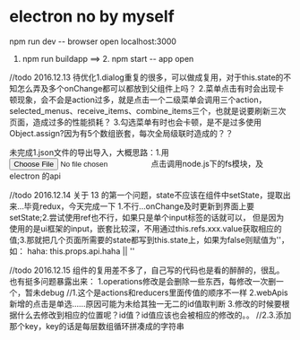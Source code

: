 # electron no by myself
npm run dev -- browser open localhost:3000
1. npm run buildapp ==> 2. npm start -- app open

//todo 2016.12.13 
待优化1.dialog重复的很多，可以做成复用，对于this.state的不知怎么弄及多个onChange都可以都放到父组件上吗？
2.菜单点击有时会出现卡顿现象，会不会是action过多，就是点击一个二级菜单会调用三个action，selected_menus、receive_items、combine_items三个，也就是说要刷新三次页面，造成过多的性能损耗？
3.勾选菜单有时也会卡顿，是不是过多使用Object.assign?因为有5个数组嵌套，每次全局级联时造成的？？

未完成1.json文件的导出导入，大概思路：1.用<input type='file'>点击调用node.js下的fs模块，及electron 的api

//todo 2016.12.14
关于 13 的第一个问题，state不应该在组件中setState，提取出来…毕竟redux，今天完成一下  1.不行…onChange及时更新到界面上要setState;2.尝试使用ref也不行，如果只是单个input标签的话就可以，
但是因为使用的是ui框架的input，嵌套比较深，不用通过this.refs.xxx.value获取相应的值;3.那就把几个页面所需要的state都写到this.state上，如果为false则赋值为''，
如： haha: this.props.api.haha || ''

//todo 2016.12.15
组件的复用差不多了，自己写的代码也是看的醉醉的，很乱。也有挺多问题暴露出来：
1.operations修改是会删除一些东西，每修改一次删一个，暂未debug  //1.这个是actions和reducers里面传值的顺序不一样
2.webApis新增的点击是单选……原因可能为未给其独一无二的id值取判断
3.修改的时候要根据什么去修改到相应的位置呢？id值？id值应该也会被相应的修改的。。  //2.3.添加那个key，key的话是每层数组循环拼凑成的字符串

